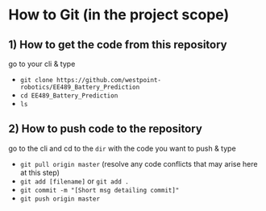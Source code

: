 # How to Git (in the project scope)

## 1) How to get the code from this repository
 go to your cli & type
  + `git clone https://github.com/westpoint-robotics/EE489_Battery_Prediction`
  + `cd EE489_Battery_Prediction`
  + `ls`

## 2) How to push code to the repository
 go to the cli and cd to the `dir` with the code you want to push & type
 + `git pull origin master`  (resolve any code conflicts that may arise here at this step)
 + `git add [filename]` or `git add .`
 + `git commit -m "[Short msg detailing commit]"`
 + `git push origin master`
